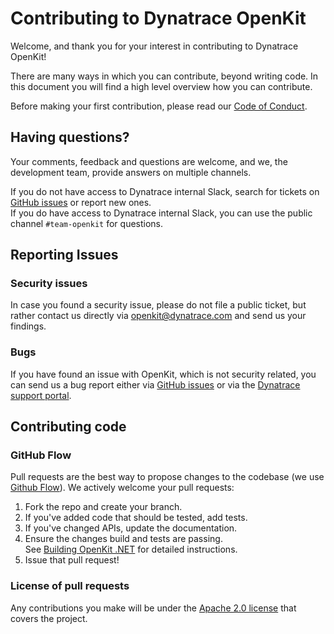 # Contributing to Dynatrace OpenKit
Welcome, and thank you for your interest in contributing to Dynatrace OpenKit!

There are many ways in which you can contribute, beyond writing code. In this document you will find a high level
overview how you can contribute.  

Before making your first contribution, please read our [Code of Conduct][code_of_conduct].

## Having questions?
Your comments, feedback and questions are welcome, and we, the development team, provide answers on multiple channels.

If you do not have access to Dynatrace internal Slack, search for tickets on [GitHub issues][gh-issues] or report new ones.  
If you do have access to Dynatrace internal Slack, you can use the public channel `#team-openkit` for questions.

## Reporting Issues
### Security issues
In case you found a security issue, please do not file a public ticket, but rather contact us directly
via [openkit@dynatrace.com][mail] and send us your findings.

### Bugs
If you have found an issue with OpenKit, which is not security related, you can send us a bug report
either via [GitHub issues][gh-issues] or via the [Dynatrace support portal][dt-support].

## Contributing code
### GitHub Flow
Pull requests are the best way to propose changes to the codebase (we use [Github Flow][gh-flow]). We actively welcome your pull requests:

1. Fork the repo and create your branch.
2. If you've added code that should be tested, add tests.
3. If you've changed APIs, update the documentation.
4. Ensure the changes build and tests are passing.  
   See [Building OpenKit .NET][building] for detailed instructions.
5. Issue that pull request!

### License of pull requests

Any contributions you make will be under the [Apache 2.0 license][license] that covers the project.

[mail]: mailto:openkit@dynatrace.com
[gh-issues]: https://github.com/Dynatrace/openkit-dotnet/issues
[gh-flow]: https://guides.github.com/introduction/flow/index.html
[dt-support]: https://www.dynatrace.com/services-support/#get-support
[code_of_conduct]: ./CODE_OF_CONDUCT.md
[license]: ./LICENSE
[building]: ./docs/building.md